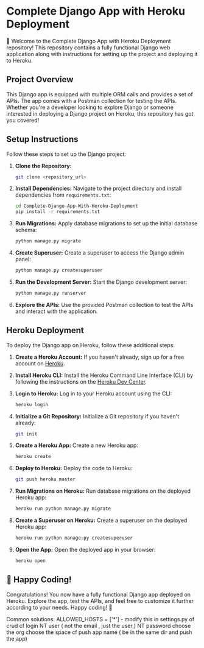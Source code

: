 # Complete Django App with Heroku Deployment

🚀 Welcome to the Complete Django App with Heroku Deployment repository! This repository contains a fully functional Django web application along with instructions for setting up the project and deploying it to Heroku.

## Project Overview

This Django app is equipped with multiple ORM calls and provides a set of APIs. The app comes with a Postman collection for testing the APIs. Whether you're a developer looking to explore Django or someone interested in deploying a Django project on Heroku, this repository has got you covered!

## Setup Instructions

Follow these steps to set up the Django project:

1. **Clone the Repository:**
   ```bash
   git clone <repository_url>
   ```

2. **Install Dependencies:**
   Navigate to the project directory and install dependencies from `requirements.txt`:
   ```bash
   cd Complete-Django-App-With-Heroku-Deployment
   pip install -r requirements.txt
   ```

3. **Run Migrations:**
   Apply database migrations to set up the initial database schema:
   ```bash
   python manage.py migrate
   ```

4. **Create Superuser:**
   Create a superuser to access the Django admin panel:
   ```bash
   python manage.py createsuperuser
   ```

5. **Run the Development Server:**
   Start the Django development server:
   ```bash
   python manage.py runserver
   ```

6. **Explore the APIs:**
   Use the provided Postman collection to test the APIs and interact with the application.

## Heroku Deployment

To deploy the Django app on Heroku, follow these additional steps:

1. **Create a Heroku Account:**
   If you haven't already, sign up for a free account on [Heroku](https://www.heroku.com/).

2. **Install Heroku CLI:**
   Install the Heroku Command Line Interface (CLI) by following the instructions on the [Heroku Dev Center](https://devcenter.heroku.com/articles/heroku-cli).

3. **Login to Heroku:**
   Log in to your Heroku account using the CLI:
   ```bash
   heroku login
   ```

4. **Initialize a Git Repository:**
   Initialize a Git repository if you haven't already:
   ```bash
   git init
   ```

5. **Create a Heroku App:**
   Create a new Heroku app:
   ```bash
   heroku create
   ```

6. **Deploy to Heroku:**
   Deploy the code to Heroku:
   ```bash
   git push heroku master
   ```

7. **Run Migrations on Heroku:**
   Run database migrations on the deployed Heroku app:
   ```bash
   heroku run python manage.py migrate
   ```

8. **Create a Superuser on Heroku:**
   Create a superuser on the deployed Heroku app:
   ```bash
   heroku run python manage.py createsuperuser
   ```

9. **Open the App:**
   Open the deployed app in your browser:
   ```bash
   heroku open
   ```

## 🎉 Happy Coding!

Congratulations! You now have a fully functional Django app deployed on Heroku. Explore the app, test the APIs, and feel free to customize it further according to your needs. Happy coding! 🚀




Common solutions:
    ALLOWED_HOSTS = ['*'] - modify this in settings.py of crud
    cf login
NT user ( not the email , just the user,)
NT password
choose the org
choose the space
cf push app name ( be in the same dir and push the app)
